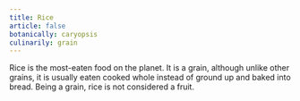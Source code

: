 ```yaml
---
title: Rice
article: false
botanically: caryopsis
culinarily: grain
---
```

Rice is the most-eaten food on the planet. It is a grain, although unlike other grains, it is usually eaten cooked whole instead of ground up and baked into bread. Being a grain, rice is not considered a fruit.
